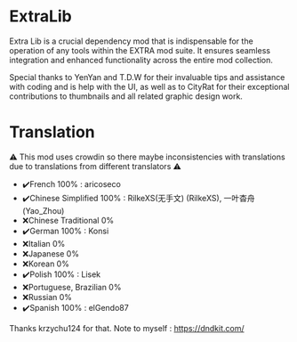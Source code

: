 ﻿# ExtraLib

Extra Lib is a crucial dependency mod that is indispensable for the operation of any tools within the EXTRA mod suite. It ensures seamless integration and enhanced functionality across the entire mod collection.

Special thanks to YenYan and T.D.W for their invaluable tips and assistance with coding and is help with the UI, as well as to CityRat for their exceptional contributions to thumbnails and all related graphic design work.

# Translation
⚠️ This mod uses crowdin so there maybe inconsistencies with translations due to translations from different translators ⚠️
- ✔️French 100% : aricoseco
- ✔️Chinese Simplified 100% : RilkeXS(无手文) (RilkeXS), 一叶杳舟 (Yao_Zhou)
- ❌Chinese Traditional 0%
- ✔️German 100% : Konsi
- ❌Italian 0%
- ❌Japanese 0%
- ❌Korean 0%
- ✔️Polish 100% : Lisek
- ❌Portuguese, Brazilian 0%
- ❌Russian 0%
- ✔️Spanish 100% : elGendo87

Thanks krzychu124 for that.
Note to myself : https://dndkit.com/